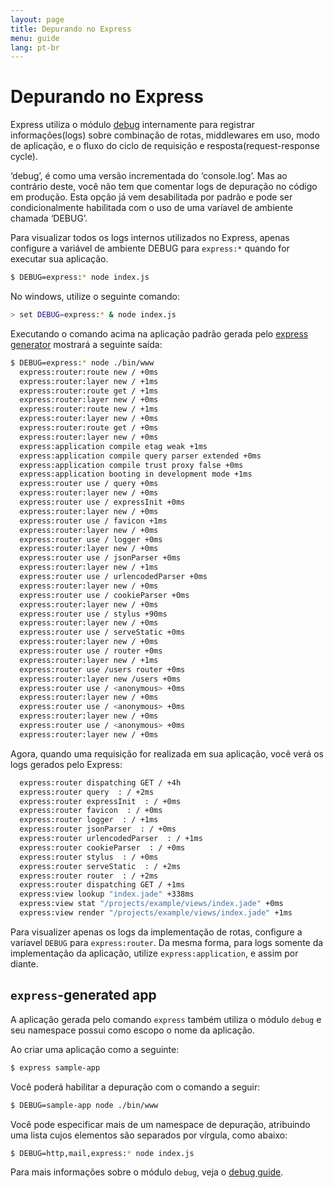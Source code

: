 ```yaml
---
layout: page
title: Depurando no Express
menu: guide
lang: pt-br
---
```


# Depurando no Express

Express utiliza o módulo [debug](https://github.com/visionmedia/debug) internamente para registrar informações(logs) sobre combinação de rotas, middlewares em uso, modo de aplicação, e o fluxo do ciclo de requisição e resposta(request-response cycle).

<div class="doc-box doc-info" markdown="1">
‘debug’, é como uma versão incrementada do ‘console.log’. Mas ao contrário deste, você não tem que comentar logs de depuração no código em produção. Esta opção já vem desabilitada por padrão e pode ser condicionalmente habilitada com o uso de uma varíavel de ambiente chamada ‘DEBUG’.
</div>

Para visualizar todos os logs internos utilizados no Express, apenas configure a variável de ambiente DEBUG para `express:*` quando for executar sua aplicação.

~~~sh
$ DEBUG=express:* node index.js
~~~

No windows, utilize o seguinte comando:

~~~sh
> set DEBUG=express:* & node index.js
~~~

Executando o comando acima na aplicação padrão gerada pelo [express generator](/starter/generator.html) mostrará a seguinte saída:

~~~sh
$ DEBUG=express:* node ./bin/www
  express:router:route new / +0ms
  express:router:layer new / +1ms
  express:router:route get / +1ms
  express:router:layer new / +0ms
  express:router:route new / +1ms
  express:router:layer new / +0ms
  express:router:route get / +0ms
  express:router:layer new / +0ms
  express:application compile etag weak +1ms
  express:application compile query parser extended +0ms
  express:application compile trust proxy false +0ms
  express:application booting in development mode +1ms
  express:router use / query +0ms
  express:router:layer new / +0ms
  express:router use / expressInit +0ms
  express:router:layer new / +0ms
  express:router use / favicon +1ms
  express:router:layer new / +0ms
  express:router use / logger +0ms
  express:router:layer new / +0ms
  express:router use / jsonParser +0ms
  express:router:layer new / +1ms
  express:router use / urlencodedParser +0ms
  express:router:layer new / +0ms
  express:router use / cookieParser +0ms
  express:router:layer new / +0ms
  express:router use / stylus +90ms
  express:router:layer new / +0ms
  express:router use / serveStatic +0ms
  express:router:layer new / +0ms
  express:router use / router +0ms
  express:router:layer new / +1ms
  express:router use /users router +0ms
  express:router:layer new /users +0ms
  express:router use / <anonymous> +0ms
  express:router:layer new / +0ms
  express:router use / <anonymous> +0ms
  express:router:layer new / +0ms
  express:router use / <anonymous> +0ms
  express:router:layer new / +0ms
~~~

Agora, quando uma requisição for realizada em sua aplicação, você verá os logs gerados pelo Express:

~~~sh
  express:router dispatching GET / +4h
  express:router query  : / +2ms
  express:router expressInit  : / +0ms
  express:router favicon  : / +0ms
  express:router logger  : / +1ms
  express:router jsonParser  : / +0ms
  express:router urlencodedParser  : / +1ms
  express:router cookieParser  : / +0ms
  express:router stylus  : / +0ms
  express:router serveStatic  : / +2ms
  express:router router  : / +2ms
  express:router dispatching GET / +1ms
  express:view lookup "index.jade" +338ms
  express:view stat "/projects/example/views/index.jade" +0ms
  express:view render "/projects/example/views/index.jade" +1ms
~~~

Para visualizer apenas os logs da implementação de rotas, configure a varíavel `DEBUG` para `express:router`. Da mesma forma, para logs somente da implementação da aplicação, utilize `express:application`, e assim por diante.

## `express`-generated app

A aplicação gerada pelo comando `express` também utiliza o módulo `debug` e seu namespace possui como escopo o nome da aplicação.

Ao criar uma aplicação como a seguinte:

~~~sh
$ express sample-app
~~~

Você poderá habilitar a depuração com o comando a seguir:

~~~sh
$ DEBUG=sample-app node ./bin/www
~~~

Você pode especificar mais de um namespace de depuração, atribuindo uma lista cujos elementos são separados por vírgula, como abaixo:

~~~sh
$ DEBUG=http,mail,express:* node index.js
~~~

Para mais informações sobre o módulo `debug`, veja o [debug guide](https://github.com/visionmedia/debug).

